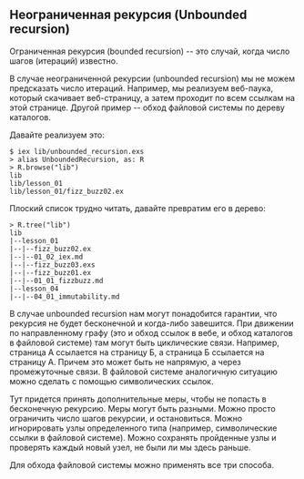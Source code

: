 ## Неограниченная рекурсия (Unbounded recursion)

Ограниченная рекурсия (bounded recursion) -- это случай, когда число шагов (итераций) известно.

В случае неограниченной рекурсии (unbounded recursion) мы не можем предсказать число итераций. Например, мы реализуем веб-паука, который скачивает веб-страницу, а затем проходит по всем ссылкам на этой странице. Другой пример -- обход файловой системы по дереву каталогов.

Давайте реализуем это:
```
$ iex lib/unbounded_recursion.exs
> alias UnboundedRecursion, as: R
> R.browse("lib")
lib
lib/lesson_01
lib/lesson_01/fizz_buzz02.ex
```

Плоский список трудно читать, давайте превратим его в дерево:
```
> R.tree("lib")
lib
|--lesson_01
|--|--fizz_buzz02.ex
|--|--01_02_iex.md
|--|--fizz_buzz03.exs
|--|--fizz_buzz01.ex
|--|--01_01_fizzbuzz.md
|--lesson_04
|--|--04_01_immutability.md
```

В случае unbounded recursion нам могут понадобится гарантии, что рекурсия не будет бесконечной и когда-либо завешится. При движении по направленному графу (это и обход ссылок в вебе, и обход каталогов в файловой системе) там могут быть циклические связи. Например, страница А ссылается на страницу Б, а страница Б ссылается на страницу А. Причем это может быть не напрямую, а через промежуточные связи. В файловой системе аналогичную ситуацию можно сделать с помощью символических ссылок.

Тут придется принять дополнительные меры, чтобы не попасть в бесконечную рекурсию. Меры могут быть разными. Можно просто ограничить число шагов рекурсии, и остановиться. Можно игнорировать узлы определенного типа (например, символические ссылки в файловой системе). Можно сохранять пройденные узлы и проверять каждый новый узел, не были ли мы здесь раньше.

Для обхода файловой системы можно применять все три способа. 
